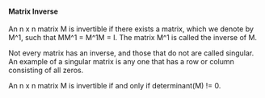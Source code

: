 #### Matrix Inverse
An n x n matrix M is invertible if there exists a matrix, which we denote by M^1, such that MM^1 = M^1M = I. The matrix M^1 is called the inverse of M.

Not every matrix has an inverse, and those that do not are called singular. An example of a singular matrix is any one that has a row or column consisting of all zeros.

An n x n matrix M is invertible if and only if determinant(M) != 0.
